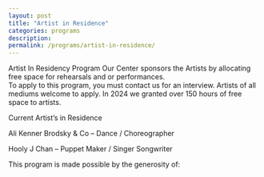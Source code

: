 ```yaml
---
layout: post
title: "Artist in Residence"
categories: programs
description:
permalink: /programs/artist-in-residence/
---
```



Artist In Residency Program
Our Center sponsors the Artists by allocating free space for rehearsals and or performances.  
To apply to this program, you must contact us for an interview.
Artists of all mediums welcome to apply. 
In 2024 we granted over 150 hours of free space to artists. 


Current Artist’s in Residence

Ali Kenner Brodsky & Co – Dance / Choreographer

Hooly J Chan – Puppet Maker / Singer Songwriter

 
This program is made possible
by the generosity of:
